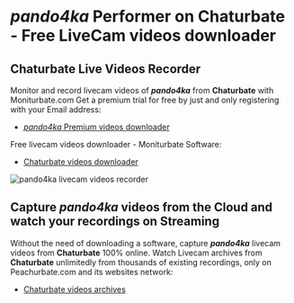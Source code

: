 # _pando4ka_ Performer on Chaturbate - Free LiveCam videos downloader

## Chaturbate Live Videos Recorder

Monitor and record livecam videos of **_pando4ka_** from **Chaturbate** with Moniturbate.com
Get a premium trial for free by just and only registering with your Email address:
* [_pando4ka_ Premium videos downloader](https://moniturbate.com/request-demo-licence-key.html)

Free livecam videos downloader - Moniturbate Software:
* [Chaturbate videos downloader](https://moniturbate.com/moniturbate-download-software.html)

![_pando4ka_ livecam videos recorder](https://peachurnet.com/templates/moniturbate-software.png)


## Capture _pando4ka_ videos from the Cloud and watch your recordings on Streaming

Without the need of downloading a software, capture **_pando4ka_** livecam videos from **Chaturbate** 100% online.
Watch Livecam archives from **Chaturbate** unlimitedly from thousands of existing recordings, only on Peachurbate.com and its websites network:
* [Chaturbate videos archives](https://peachurnet.com/)